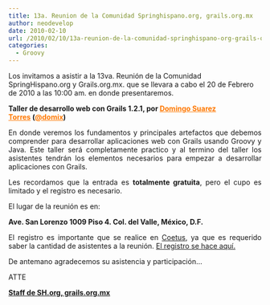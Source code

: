 ```yaml
---
title: 13a. Reunion de la Comunidad Springhispano.org, grails.org.mx
author: neodevelop
date: 2010-02-10
url: /2010/02/10/13a-reunion-de-la-comunidad-springhispano-org-grails-org-mx/
categories:
  - Groovy
---
```

Los invitamos a asistir a la 13va. Reuni&oacute;n de la Comunidad SpringHispano.org y Grails.org.mx. que se llevara a cabo el 20 de Febrero de 2010 a las 10:00 am. en donde presentaremos.

**Taller de desarrollo web con Grails 1.2.1, por&nbsp;<a style='padding-top: 0px; padding-right: 0px; padding-bottom: 0px; padding-left: 0px; margin-top: 0px; margin-right: 0px; margin-bottom: 0px; margin-left: 0px; color: #ff7800; text-decoration: underline; ' href='http://domix.org/' target='_blank'>Domingo Suarez Torres</a>&nbsp;(<a style='padding-top: 0px; padding-right: 0px; padding-bottom: 0px; padding-left: 0px; margin-top: 0px; margin-right: 0px; margin-bottom: 0px; margin-left: 0px; color: #ff7800; text-decoration: underline; ' href='http://twitter.com/domix' target='_blank'>@domix</a>)**

<p style='padding-top: 0px; padding-right: 0px; padding-bottom: 0px; padding-left: 0px; margin-top: 0px; margin-right: 0px; margin-bottom: 14px; margin-left: 0px; text-align: justify; '>
  En donde veremos los fundamentos y principales artefactos que debemos comprender para desarrollar aplicaciones web con Grails usando Groovy y Java. Este taller ser&aacute; completamente practico y al termino del taller los asistentes tendr&aacute;n los elementos necesarios para empezar a desarrollar aplicaciones con Grails.
</p>

<p style='padding-top: 0px; padding-right: 0px; padding-bottom: 0px; padding-left: 0px; margin-top: 0px; margin-right: 0px; margin-bottom: 14px; margin-left: 0px; text-align: justify; '>
  Les recordamos que la entrada es <strong>totalmente gratuita</strong>, pero el cupo es limitado y el registro es necesario.
</p>

<p style='padding-top: 0px; padding-right: 0px; padding-bottom: 0px; padding-left: 0px; margin-top: 0px; margin-right: 0px; margin-bottom: 14px; margin-left: 0px; text-align: justify; '>
  El lugar de la reuni&oacute;n es en:
</p>

<p style='padding-top: 0px; padding-right: 0px; padding-bottom: 0px; padding-left: 0px; margin-top: 0px; margin-right: 0px; margin-bottom: 14px; margin-left: 0px; text-align: justify; '>
  <strong>Ave. San Lorenzo 1009 Piso 4. Col. del Valle, M&eacute;xico, D.F.</strong>
</p>

<p style='padding-top: 0px; padding-right: 0px; padding-bottom: 0px; padding-left: 0px; margin-top: 0px; margin-right: 0px; margin-bottom: 14px; margin-left: 0px; text-align: justify; '>
  El registro es importante que se realice en <a href='http://www.coetus.info/coetus/events/detail/16'>Coetus</a>, ya que es requerido saber la cantidad de asistentes a la reuni&oacute;n. <a href='http://www.coetus.info/coetus/events/detail/16'>El registro se hace aqu&iacute;.</a>
</p>

<p style='padding-top: 0px; padding-right: 0px; padding-bottom: 0px; padding-left: 0px; margin-top: 0px; margin-right: 0px; margin-bottom: 14px; margin-left: 0px; text-align: justify; '>
  De antemano agradecemos su asistencia y participaci&oacute;n&#8230;
</p>

<p style='padding-top: 0px; padding-right: 0px; padding-bottom: 0px; padding-left: 0px; margin-top: 0px; margin-right: 0px; margin-bottom: 14px; margin-left: 0px; text-align: justify; '>
  ATTE
</p>

<p style='padding-top: 0px; padding-right: 0px; padding-bottom: 0px; padding-left: 0px; margin-top: 0px; margin-right: 0px; margin-bottom: 14px; margin-left: 0px; text-align: justify; '>
  <strong><span style='text-decoration: underline;'>Staff de SH.org, grails.org.mx</span></strong>
</p>

<!--break-->